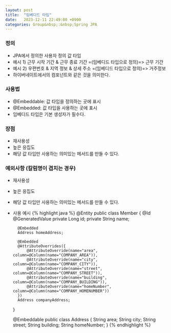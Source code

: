 ```yaml
---
layout: post
title:  "임베디드 타입"
date:   2023-12-11 22:49:00 +0900
categories: Group&nbsp;:&nbsp;Spring JPA
---
```


### 정의

- JPA에서 정의한 사용자 정의 값 타입
- 예시 1) 근무 시작 기간 & 근무 종료 기간 =(임베디드 타입으로 정의)=> 근무 기간
- 예시 2) 우편번호 & 지역 정보 & 상세 주소 =(임베디드 타입으로 정의)=> 거주정보
- 하이버네이트에서의 컴포넌트와 같은 것을 의미한다.

### 사용법

- @Embeddable: 값 타입을 정의하는 곳에 표시
- @Embedded: 값 타입을 사용하는 곳에 표시
- 임베디드 타입은 기본 생성자가 필수다.

### 장점

- 재사용성
- 높은 응집도
- 해당 값 타입만 사용하는 의미있는 메서드를 만들 수 있다.

### 예외사항 (칼럼명이 겹치는 경우)

- 재사용성
- 높은 응집도
- 해당 값 타입만 사용하는 의미있는 메서드를 만들 수 있다.
- 사용 예시
    {% highlight java %}
    @Entity
    public class Member {
        @Id
        @GeneratedValue
        private Long id;
        private String name;

        @Embedded
        Address homeAddress;

        @Embedded
        @AttributeOverrides({
            @AttributeOverride(name="area", column=@Column(name="COMPANY_AREA")),
            @AttributeOverride(name="city", column=@Column(name="COMPANY_CITY")),
            @AttributeOverride(name="street", column=@Column(name="COMPANY_STREET")),
            @AttributeOverride(name="building", column=@Column(name="COMPANY_BUILDING")),
            @AttributeOverride(name="homeNumber", column=@Column(name="COMPANY_HOMENUMBER"))
        })
        Address companyAddress;
    }

    @Embeddable
    public class Address {
        String area;
        String city;
        String street;
        String building;
        String homeNumber;
    }
    {% endhighlight %}